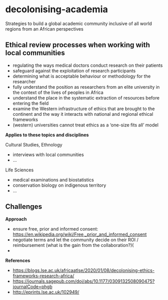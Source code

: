 # decolonising-academia
Strategies to build a global academic community inclusive of all world regions from an African perspectives



## Ethical review processes when working with local communities
- regulating the ways medical doctors conduct research on their patients
- safeguard against the exploitation of research participants
- determining what is acceptable behaviour or methodology for the researcher
- fully understand the position as researchers from an elite university in the context of the lives of peoples in Africa
- understand the place in the systematic extraction of resources before entering the field
- examine the Western infrastructure of ethics that are brought to the continent and the way it interacts with national and regional ethical frameworks
- (western) universities cannot treat ethics as a ‘one-size fits all’ model

**Applies to these topics and disciplines**

Cultural Studies, Ethnology
- interviews with local communities
- …

Life Sciences
- medical examinations and biostatistics
- conservation biology on indigenous territory
- …


**Challenges**
- 

**Approach**
- ensure free, prior and informed consent: https://en.wikipedia.org/wiki/Free,_prior_and_informed_consent
- negotiate terms and let the community decide on their ROI / reimbursement (what is the gain from the collaboration?)(
- 

**References**
- https://blogs.lse.ac.uk/africaatlse/2020/01/08/decolonising-ethics-frameworks-research-africa/
- https://journals.sagepub.com/doi/abs/10.1177/0309132508090475?journalCode=phgb
- http://eprints.lse.ac.uk/102949/

